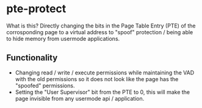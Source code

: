 # pte-protect

What is this?
Directly changing the bits in the Page Table Entry (PTE) of the corrosponding page to a virtual address to "spoof" protection / being able to hide memory from usermode applications.

## Functionality
* Changing read / write / execute permissions while maintaining the VAD with the old permissions so it does not look like the page has the "spoofed" permissions.
* Setting the "User Supervisor" bit from the PTE to 0, this will make the page invisible from any usermode api / application.
